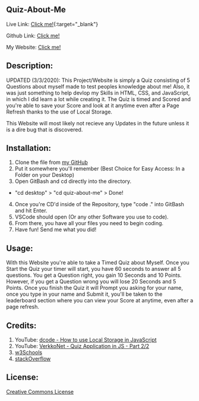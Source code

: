 ## Quiz-About-Me
Live Link:  [Click me!](https://jayptucker.github.io/quiz-about-me/){:target="_blank"}

Github Link: [Click me!](https://github.com/JayPTucker/quiz-about-me)

My Website:  [Click me!](https://jayptucker.github.io/)

## Description:
UPDATED (3/3/2020):
This Project/Website is simply a Quiz consisting of 5 Questions about myself made to test peoples knowledge about me!  Also, it was just something to help devlop my Skills in HTML, CSS, and JavaScript, in which I did learn a lot while creating it.  The Quiz is timed and Scored and you're able to save your Score and look at it anytime even after a Page Refresh thanks to the use of Local Storage.

This Website will most likely not recieve any Updates in the future unless it is a dire bug that is discovered.

## Installation:
1. Clone the file from [my GitHub](https://github.com/JayPTucker)
2. Put it somewhere you'll remember (Best Choice for Easy Access: In a Folder on your Desktop)
3. Open GitBash and cd directly into the directory.
- "cd desktop" > "cd quiz-about-me" > Done!
4. Once you're CD'd inside of the Repository, type "code ." into GitBash and hit Enter.
5. VSCode should open (Or any other Software you use to code).
6. From there, you have all your files you need to begin coding.
7. Have fun! Send me what you did!

## Usage:
With this Website you're able to take a Timed Quiz about Myself.  Once you Start the Quiz your timer will start, you have 60 seconds to answer all 5 questions.  You get a Question right, you gain 10 Seconds and 10 Points.  However, if you get a Question wrong you will lose 20 Seconds and 5 Points.  Once you finish the Quiz it will Prompt you asking for your name, once you type in your name and Submit it, you'll be taken to the leaderboard section where you can view your Score at anytime, even after a page refresh.

## Credits:
1. YouTube: [dcode - How to use Local Storage in JavaScript](https://www.youtube.com/watch?v=k8yJCeuP6I8)
2. YouTube: [VerkkoNet - Quiz Application in JS - Part 2/2](https://www.youtube.com/watch?v=EcucHCNPT1Y)
3. [w3Schools](https://www.w3schools.com/jsref/prop_win_localstorage.asp)
4. [stackOverflow](https://stackoverflow.com/)

## License:

[Creative Commons License](https://creativecommons.org/licenses/by-nc-nd/4.0/)